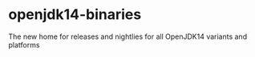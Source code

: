 # openjdk14-binaries
The new home for releases and nightlies for all OpenJDK14 variants and platforms
